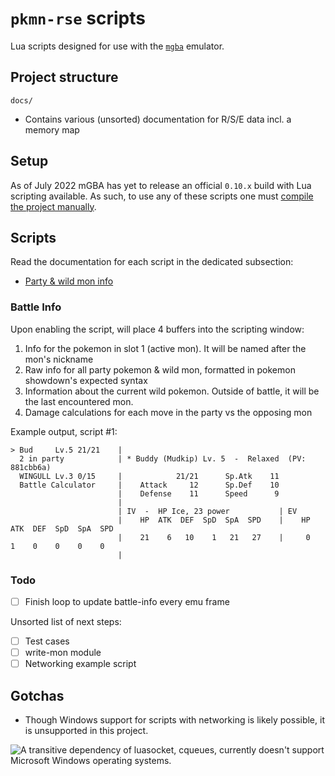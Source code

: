 # `pkmn-rse` scripts

Lua scripts designed for use with the [`mgba`](https://github.com/mgba-emu/mgba) emulator.

## Project structure

`docs/`
- Contains various (unsorted) documentation for R/S/E data incl. a memory map

## Setup

As of July 2022 mGBA has yet to release an official `0.10.x` build with Lua scripting available.
As such, to use any of these scripts one must [compile the project manually](https://github.com/mgba-emu/mgba#compiling).

## Scripts

Read the documentation for each script in the dedicated subsection:
- [Party & wild mon info](#battle-info)

### Battle Info

Upon enabling the script, will place 4 buffers into the scripting window:
1. Info for the pokemon in slot 1 (active mon). It will be named after the mon's nickname
2. Raw info for all party pokemon & wild mon, formatted in pokemon showdown's expected syntax
3. Information about the current wild pokemon. Outside of battle, it will be the last encountered mon.
4. Damage calculations for each move in the party vs the opposing mon

Example output, script #1:
```
> Bud     Lv.5 21/21    |
  2 in party            | * Buddy (Mudkip) Lv. 5  -  Relaxed  (PV: 881cbb6a)
  WINGULL Lv.3 0/15     |            21/21      Sp.Atk    11
  Battle Calculator     |    Attack     12      Sp.Def    10
                        |    Defense    11      Speed      9
                        |
                        | IV  -  HP Ice, 23 power           | EV
                        |    HP  ATK  DEF  SpD  SpA  SPD    |    HP  ATK  DEF  SpD  SpA  SPD
                        |    21    6   10    1   21   27    |     0    1    0    0    0    0
                        |
```

### Todo

- [ ] Finish loop to update battle-info every emu frame

Unsorted list of next steps:
- [ ] Test cases
- [ ] write-mon module
- [ ] Networking example script

## Gotchas

- Though Windows support for scripts with networking is likely possible, it is unsupported in this project.

![A transitive dependency of luasocket, cqueues, currently doesn't support Microsoft Windows operating systems.](https://media.discordapp.net/attachments/341376653982695435/996685633592492114/Screen_Shot_2022-07-13_at_16.50.21.png)

